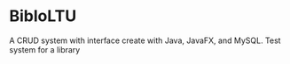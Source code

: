 # BibloLTU
A CRUD system with interface create with Java, JavaFX, and MySQL. Test system for a library
